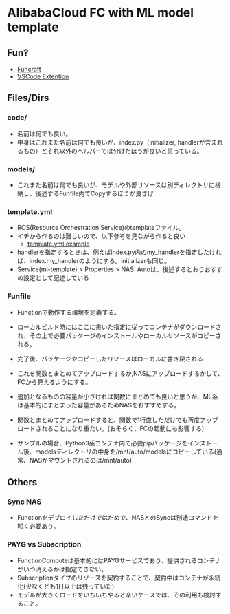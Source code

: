 # AlibabaCloud FC with ML model template
## Fun?
- [Funcraft](https://github.com/alibaba/funcraft)
- [VSCode Extention](https://github.com/alibaba/serverless-vscode)

## Files/Dirs
### code/
- 名前は何でも良い。
- 中身はこれまた名前は何でも良いが、index.py（initializer, handlerが含まれるもの）とそれ以外のヘルパーでは分けたほうが良いと思っている。

### models/
- これまた名前は何でも良いが、モデルや外部リソースは別ディレクトリに格納し、後述するFunfile内でCopyするほうが良さげ

### template.yml
- ROS(Resource Orchestration Service)のtemplateファイル。
- イチから作るのは難しいので、以下参考を見ながら作ると良い
    - [template.yml example](https://github.com/alibaba/funcraft/tree/master/examples)
- handlerを指定するときは、例えばindex.py内のmy_handlerを指定したければ、index.my_handlerのようにする。initializerも同じ。
- Service(ml-template) > Properties > NAS: Autoは、後述するとおりおすすめ設定として記述している

### Funfile
- Functionで動作する環境を定義する。
- ローカルビルド時にはここに書いた指定に従ってコンテナがダウンロードされ、その上で必要パッケージのインストールやローカルリソースがコピーされる。
- 完了後、パッケージやコピーしたリソースはローカルに書き戻される
- これを関数とまとめてアップロードするか,NASにアップロードするかして、FCから見えるようにする。
- 追加となるものの容量が小さければ関数にまとめても良いと思うが、ML系は基本的にまとまった容量があるためNASをおすすめする。
- 関数とまとめてアップロードすると、関数で1行直しただけでも再度アップロードされることになり重たい。(おそらく、FCの起動にも影響する)


- サンプルの場合、Python3系コンテナ内で必要pipパッケージをインストール後、modelsディレクトリの中身を/mnt/auto/modelsにコピーしている(通常、NASがマウントされるのは/mnt/auto)

## Others
### Sync NAS
- Functionをデプロイしただけではだめで、NASとのSyncは別途コマンドを叩く必要あり。

### PAYG vs Subscription
- FunctionComputeは基本的にはPAYGサービスであり、提供されるコンテナがいつ消えるかは指定できない。
- Subscriptionタイプのリソースを契約することで、契約中はコンテナが永続化(少なくとも1日以上は残っていた)
- モデルが大きくロードをいちいちやると辛いケースでは、その利用も検討すること。